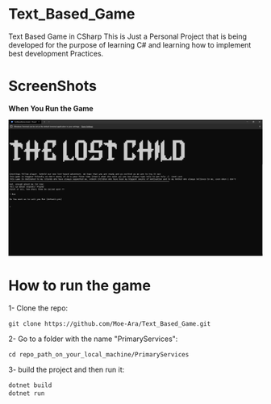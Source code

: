 # Text_Based_Game
Text Based Game in CSharp
This is Just a Personal Project that is being developed for the purpose of learning C# and learning how to implement best development Practices.
 
# ScreenShots
**When You Run the Game**

<img src="Pics\Welcoming Screen.png"></img>

# How to run the game

1- Clone the repo:
```
git clone https://github.com/Moe-Ara/Text_Based_Game.git
```

2- Go to a folder with the name "PrimaryServices":

```
cd repo_path_on_your_local_machine/PrimaryServices
```

3- build the project and then run it:

```
dotnet build
dotnet run
```